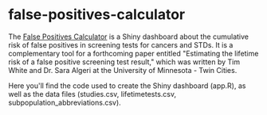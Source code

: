 # false-positives-calculator

The [False Positives Calculator](https://falsepositives.shinyapps.io/calculator) is a Shiny dashboard about the cumulative risk of false positives in screening tests for cancers and STDs. It is a complementary tool for a forthcoming paper entitled "Estimating the lifetime risk of a false positive screening test result," which was written by Tim White and Dr. Sara Algeri at the University of Minnesota - Twin Cities.

Here you'll find the code used to create the Shiny dashboard (app.R), as well as the data files (studies.csv, lifetimetests.csv, subpopulation_abbreviations.csv).
